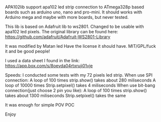 APA102lib support apa102 led strip connection to ATmega328p based boards such as arduino uno, nano and pro-mini.
It should works with Arduino mega and maybe with more boards, but never tested.

This lib is based on Adafruit lib to ws2801. Changed to be usable with apa102 led pixels.
The original library can be found here: https://github.com/adafruit/Adafruit-WS2801-Library

It was modified by Matan led
Have the license it should have. MIT/GPL/fuck it and be good people!

I used a data sheet I found in the link:
https://app.box.com/s/8oevda04rtxruji01vje

Speeds:
I conducted some tests with my 72 pixels led strip.
When use SPI connection:
A loop of 100 times strip.show() takes about 280 miliseconds
A loop of 10000 times Strip.setpixel() takes 4 miliseconds
When use bit-bang connection(just choose 2 pin you like):
A loop of 100 times strip.show() takes about 1300 miliseconds
Strip.setpixel() takes the same

It was enough for simple POV POC

Enjoy
